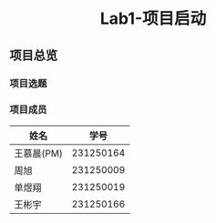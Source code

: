 # <center> Lab1-项目启动 </center>

## 项目总览

### 项目选题

### 项目成员

| 姓名 | 学号 |
| ------ | ------ |
| 王慕晨(PM) | 231250164 |
| 周旭 | 231250009 |
| 单煜翔 | 231250019 |
| 王彬宇 | 231250166 |
